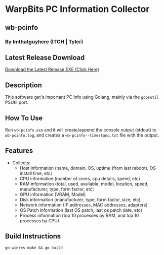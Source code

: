 # WarpBits PC Information Collector
## wb-pcinfo
### By Imthatguyhere (ITGH | Tyler)

## Latest Release Download
[Download the Latest Release EXE (Click Here)](https://github.com/imthatguyhere/wb-pcinfo/releases/latest/download/wb-pcinfo.exe)

## Description
This software get's important PC Info using Golang, mainly via the `gopsutil` PSUtil port.

## How To Use
Run `wb-pcinfo.exe` and it will create/append the console output (stdout) to `wb-pcinfo.log`, and creates a `wb-pcinfo--timestamp.txt` file with the output.

## Features
- Collects:
  - Host information (name, domain, OS, uptime (from last reboot), OS install time, etc)
  - CPU information (number of cores, cpu details, speed, etc)
  - RAM information (total, used, available, model, location, speed, manufacturer, type, form factor, etc)
  - GPU information (VRAM, Model)
  - Disk information (manufacturer, type, form factor, size, etc)
  - Network information (IP addresses, MAC addresses, adapters)
  - OS Patch information (last OS patch, last os patch date, etc)
  - Process information (top 10 processes by RAM, and top 10 processes by CPU)

## Build Instructions

```
go-winres make && go build
```